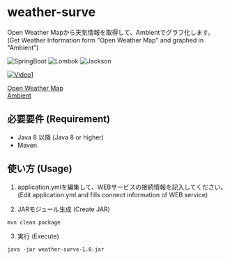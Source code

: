 # weather-surve
Open Weather Mapから天気情報を取得して、Ambientでグラフ化します。  
(Get Weather Information form "Open Weather Map" and graphed in "Ambient")

![SpringBoot](https://img.shields.io/badge/SpringBoot-2.4.5-green.svg)
![Lombok](https://img.shields.io/badge/Lombok-1.18.20-green.svg) 
![Jackson](https://img.shields.io/badge/Jackson-2.11.4-green.svg) 

[![Video1](https://img.youtube.com/vi/13LnWvSBatA/0.jpg)](https://youtu.be/13LnWvSBatA)

[Open Weather Map](https://openweathermap.org/)  
[Ambient](https://ambidata.io/)

## 必要要件 (Requirement)
- Java 8 以降 (Java 8 or higher)
- Maven

## 使い方 (Usage)
1. application.ymlを編集して、WEBサービスの接続情報を記入してください。  
(Edit application.yml and fills connect information of WEB service)  

2. JARモジュール生成 (Create JAR)
```command
mvn clean package
```
3. 実行 (Execute)
```command
java -jar weather-surve-1.0.jar
```
